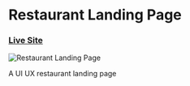 # Restaurant Landing Page
### [Live Site](https://gericht-restaurant.com/)

![Restaurant Landing Page](https://i.ibb.co/5jxBKpw/image.png)

A UI UX restaurant landing page






